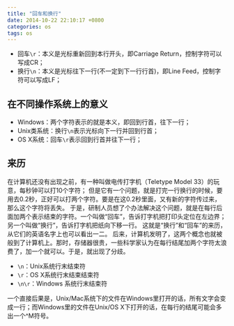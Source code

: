 ```yaml
---
title: "回车和换行"
date: 2014-10-22 22:10:17 +0800
categories: os
tags: os
---
```


* 回车`\r`：本义是光标重新回到本行开头，即Carriage Return，控制字符可以写成CR；
* 换行`\n`：本义是光标往下一行(不一定到下一行行首)，即Line Feed，控制字符可以写成LF；

## 在不同操作系统上的意义
* Windows：两个字符表示的就是本义，即回到行首，往下一行；
* Unix类系统：换行`\n`表示光标向下一行并回到行首；
* OS X系统：回车`\r`表示回到行首并往下一行；

<!-- more -->
## 来历
在计算机还没有出现之前，有一种叫做电传打字机（Teletype Model 33）的玩意，每秒钟可以打10个字符； 但是它有一个问题，就是打完一行换行的时候，要用去0.2秒，正好可以打两个字符。要是在这0.2秒里面，又有新的字符传过来，那么这个字符将丢失。
于是，研制人员想了个办法解决这个问题，就是在每行后面加两个表示结束的字符。一个叫做“回车”，告诉打字机把打印头定位在左边界；另一个叫做“换行”，告诉打字机把纸向下移一行。
这就是“换行”和“回车”的来历，从它们的英语名字上也可以看出一二。
后来，计算机发明了，这两个概念也就被般到了计算机上。那时，存储器很贵，一些科学家认为在每行结尾加两个字符太浪费了，加一个就可以。于是，就出现了分歧。

* `\n`：Unix系统行末结束符
* `\r`：OS X系统行末结束结束符
* `\n\r`：Windows 系统行末结束符

一个直接后果是，Unix/Mac系统下的文件在Windows里打开的话，所有文字会变成一行；而Windows里的文件在Unix/OS X下打开的话，在每行的结尾可能会多出一个^M符号。
